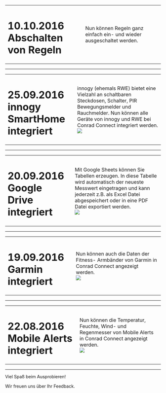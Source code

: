 
<table border=0>
<tr>
<td>
<H1>10.10.2016
<br>Abschalten von Regeln</H1>
</td>
<td>Nun können Regeln ganz einfach ein- und wieder ausgeschaltet werden.
<br>
</td>
</tr>
</table>

------------------------------------------------------

<table border=0>
<tr>
<td>
<H1>25.09.2016
<br>innogy SmartHome integriert</H1>
</td>
<td>innogy (ehemals RWE) bietet eine Vielzahl an schaltbaren Steckdosen, Schalter, PIR Bewegungsmelder und Rauchmelder. Nun können alle Geräte von innogy und RWE bei Conrad Connect integriert werden.
<br>
<img src="https://static.waylay.io/banners/innogy-product.jpg" border="0">
</td>
</tr>
</table>

------------------------------------------------------

<table border=0>
<tr>
<td>
<H1 valign=top>20.09.2016
<br>Google Drive integriert</H1>
</td>
<td>Mit Google Sheets können Sie Tabellen erzeugen. In diese Tabelle wird automatisch der neueste Messwert eingetragen und kann jederzeit z.B. als Excel Datei abgespeichert oder in eine PDF Datei exportiert werden.
<br>
<img src="https://static.waylay.io/banners/google-drive-intro.png" border="0">
</td>
</tr>
</table>

------------------------------------------------------

<table border=0>
<tr>
<td><H1 valign=top>19.09.2016
<br>Garmin integriert</H1>
</td>
<td>Nun können auch die Daten der Fitness- Armbänder von Garmin in Conrad Connect angezeigt werden. 
<br>
<img src="https://static.waylay.io/banners/garmin-intro.png" border="0">
</td>
</tr>
</table>

------------------------------------------------------

<table border=0>
<tr>
<td><H1 valign=top>22.08.2016
<br>Mobile Alerts integriert</H1>
</td>
<td>Nun können die Temperatur, Feuchte, Wind- und Regenmesser von Mobile Alerts in Conrad Connect angezeigt werden. 
<br>
<img src="https://static.waylay.io/providers/mobile-alerts/mobile_alerts.jpg" border="0">
</td>
</tr>
</table>

------------------------------------------------------

Viel Spaß beim Ausprobieren!

Wir freuen uns über Ihr Feedback.
